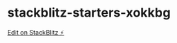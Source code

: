 # stackblitz-starters-xokkbg

[Edit on StackBlitz ⚡️](https://stackblitz.com/edit/stackblitz-starters-xokkbg)